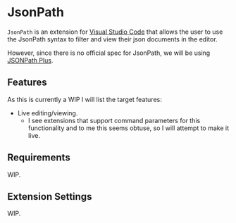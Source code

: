 # JsonPath

`JsonPath` is an extension for [Visual Studio Code](https://code.visualstudio.com/) that allows the user to use the JsonPath syntax to filter and view their json documents in the editor.

However, since there is no official spec for JsonPath, we will be using [JSONPath Plus](https://www.npmjs.com/package/jsonpath-plus).

## Features

As this is currently a WIP I will list the target features:

- Live editing/viewing.
  - I see extensions that support command parameters for this functionality and to me this seems obtuse, so I will attempt to make it live.

## Requirements

WIP.

## Extension Settings

WIP.

